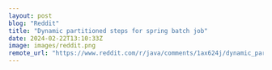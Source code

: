 ```yaml
---
layout: post
blog: "Reddit"
title: "Dynamic partitioned steps for spring batch job"
date: 2024-02-22T13:10:33Z
image: images/reddit.png
remote_url: "https://www.reddit.com/r/java/comments/1ax624j/dynamic_partitioned_steps_for_spring_batch_job/"
---
```

